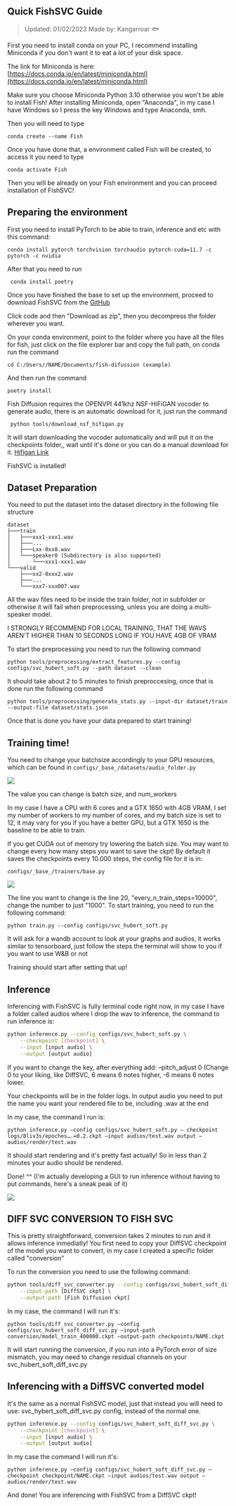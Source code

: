 ## Quick FishSVC Guide

> Updated: 01/02/2023
> Made by: Kangarroar
🐟

 First you need to install conda on your PC, I recommend installing Miniconda if you don't want it to eat a lot of your disk space.

The link for Miniconda is here: [https://docs.conda.io/en/latest/miniconda.html](https://docs.conda.io/en/latest/miniconda.html)

Make sure you choose Miniconda Python 3.10 otherwise you won't be able to install Fish!
After installing Miniconda, open "Anaconda", in my case I have Windows so I press the key Windows and type Anaconda, smh.

Then you will need to type

    conda create --name Fish

  Once you have done that, a environment called Fish will be created, to access it you need to type

    conda activate Fish

  

Then you will be already on your Fish environment and you can proceed installation of FishSVC!

## Preparing the environment

  First you need to install PyTorch to be able to train, inference and etc with this command:

    conda install pytorch torchvision torchaudio pytorch-cuda=11.7 -c pytorch -c nvidia

 After that you need to run

     conda install poetry

 Once you have finished the base to set up the environment, proceed to download FishSVC from the [GitHub](https://github.com/fishaudio/fish-diffusion)

Click code and then "Download as zip", then you decompress the folder wherever you want.

On your conda environment, point to the folder where you have all the files for fish, just click on the file explorer bar and copy the full path, on conda run the command

    cd C:/Users//NAME/Documents/fish-difussion (example)

  

And then run the command

    poetry install

  
 Fish Diffusion requires the OPENVPI 441khz NSF-HiFiGAN vocoder to generate audio, there is an automatic download for it, just run the command

     python tools/download_nsf_hifigan.py

It will start downloading the vocoder automatically and will put it on the checkpoints folder,, wait until it's done or you can do a manual download for it. [Hifigan Link](https://github.com/openvpi/vocoders/releases/tag/nsf-hifigan-v1)

  

FishSVC is installed!



## Dataset Preparation

You need to put the dataset into the dataset directory in the following file structure

```shell
dataset
├───train
│   ├───xxx1-xxx1.wav
│   ├───...
│   ├───Lxx-0xx8.wav
│   └───speaker0 (Subdirectory is also supported)
│       └───xxx1-xxx1.wav
└───valid
    ├───xx2-0xxx2.wav
    ├───...
    └───xxx7-xxx007.wav
```
All the wav files need to be inside the train folder, not in subfolder or otherwise it will fail when preprocessing, unless you are doing a multi-speaker model.

I STRONGLY RECOMMEND FOR LOCAL TRAINING, THAT THE WAVS AREN'T HIGHER THAN 10 SECONDS LONG IF YOU HAVE 4GB OF VRAM

To start the preprocessing you need to run the following command

    python tools/preprocessing/extract_features.py --config configs/svc_hubert_soft.py --path dataset --clean

 It should take about 2 to 5 minutes to finish preproccesing, once that is done run the following command

    python tools/preprocessing/generate_stats.py --input-dir dataset/train --output-file dataset/stats.json

  Once that is done you have your data prepared to start training!

## Training time!

You need to change your batchsize accordingly to your GPU resources, which can be found in `configs/_base_/datasets/audio_folder.py`

![](https://lh4.googleusercontent.com/0q_FDH7QqyHOW1dicuEgVrU2MFPkTP8xU1jL7-NcdwgmmMzYHGo8P-E76p_Ecvh55v6J2jZXN271F0bDW7NnmfvhlIO17MIhjFzGIxJtabOtN6q9kzUPB1Caeamz3_XNGAmNY2K0znkI4A63VH64zMo)

The value you can change is batch size, and num_workers

In my case I have a CPU with 6 cores and a GTX 1650 with 4GB VRAM, I set my number of workers to my number of cores, and my batch size is set to 12, it may vary for you if you have a better GPU, but a GTX 1650 is the baseline to be able to train.

If you get CUDA out of memory try lowering the batch size.
You may want to change every how many steps you want to save the ckpt! By default it saves the checkpoints every 10.000 steps, the config file for it is in:

    configs/_base_/trainers/base.py

![](https://lh3.googleusercontent.com/cxFONBMCwnwmMASjRCkacF6OzQBFH28Ctzrx7FfMrSgE8WjjTBd11g7kTnisUZYJk692wdO_yXK2w9IktDX86RSU4QXm6GiMpq5_xJjeooRsVmg29GvAEni0lT2FW5kML9cL2-uuzJ9ptwiUkGBxN9s)

The line you want to change is the line 20, "every_n_train_steps=10000", change the number to just "1000".
To start training, you need to run the following command:

    python train.py --config configs/svc_hubert_soft.py

It will ask for a wandb account to look at your graphs and audios, it works similar to tensorboard, just follow the steps the terminal will show to you if you want to use W&B or not

Training should start after setting that up!


## Inference

Inferencing with FishSVC is fully terminal code right now, in my case I have a folder called audios where I drop the wav to inference, the command to run inference is:
```bash
python inference.py --config configs/svc_hubert_soft.py \
    --checkpoint [checkpoint] \
    --input [input audio] \
    --output [output audio]
```
If you want to change the key, after everything add: –pitch_adjust 0 (Change 0 to your liking, like DiffSVC, 6 means 6 notes higher, -6 means 6 notes lower.

 Your checkpoints will be in the folder logs. In output audio you need to put the name you want your rendered file to be, including .wav at the end

In my case, the command I run is:

    python inference.py –config configs/svc_hubert_soft.py – checkpoint logs/8liv3s/epoches….=0.2.ckpt –input audios/test.wav output – audios/render/test.wav

It should start rendering and it's pretty fast actually! So in less than 2 minutes your audio should be rendered.

Done! ^^
(I'm actually developing a GUI to run inference without having to put commands, here's a sneak peak of it)

![](https://lh4.googleusercontent.com/McIUfOcaaF6kffVUurQqmkJT_0lXvDSZEDbyFjLTPdnWXW-NKViOSpq7E8c5KihumzayZq7JakCsi7m3E7uVBBkOlu3AoLuVpipVUYbhi8GwxPvkoVrixSLbwDdc38HRiOVvA91jDJLvtyAVRVuUoZ4)

  



## DIFF SVC CONVERSION TO FISH SVC

This is pretty straightforward, conversion takes 2 minutes to run and it allows inference inmediatly!
You first need to copy your DiffSVC checkpoint of the model you want to convert, in my case I created a specific folder called "conversion"

 
To run the conversion you need to use the following command:
```bash
python tools/diff_svc_converter.py --config configs/svc_hubert_soft_diff_svc.py \
    --input-path [DiffSVC ckpt] \
    --output-path [Fish Diffusion ckpt]
```

In my case, the command I will run it's:

    python tools/diff_svc_converter.py –config configs/svc_hubert_soft_diff_svc.py –input-path conversion/model_train_400000.ckpt –output-path checkpoints/NAME.ckpt
It will start running the conversion, if you run into a PyTorch error of size mismatch, you may need to change residual channels on your svc_hubert_soft_diff_svc.py

  

## Inferencing with a DiffSVC converted model

It's the same as a normal FishSVC model, just that instead you will need to use: svc_hybert_soft_diff_svc.py config, instead of the normal one.
```bash
python inference.py --config configs/svc_hubert_soft_diff_svc.py \
    --checkpoint [checkpoint] \
    --input [input audio] \
    --output [output audio]
```

In my case the command I will run it's:

    python inference.py –config configs/svc_hubert_soft_diff_svc.py – checkpoint checkpoint/NAME.ckpt –input audios/test.wav output – audios/render/test.wav
And done! You are inferencing with FishSVC from a DiffSVC ckpt!
